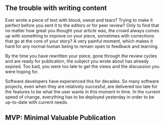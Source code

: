 ## The trouble with writing content

Ever wrote a piece of text with blood, sweat and tears? Trying to make it perfect before you sent it to the editors or for peer review? Only to find that no matter how great you thought your article was, the crowd always comes up with something to improve on your piece, sometimes with corrections that go at the core of your story? A very painful moment, which makes it hard for any normal human being to remain open to feedback and learning. 

By the time you have rewritten your piece, gone through the review cycles and are ready for publication, the subject you wrote about has already expired. Too bad, you were too late to get the views and the discussion you were hoping for. 

Software developers have experienced this for decades. So many software projects, even when they are relatively succesful, are delivered too late for the features to be what the user wants in this moment in time. In the current speed of change, everything has to be deployed yesterday in order to be up-to-date with current needs. 

## MVP: Minimal Valuable Publication


